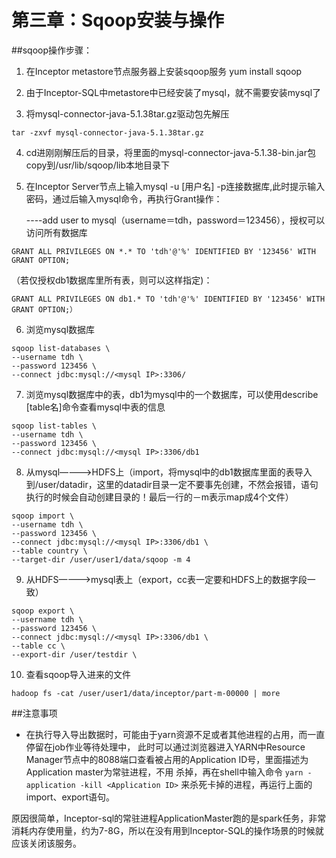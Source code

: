 # 第三章：Sqoop安装与操作
##sqoop操作步骤：
1. 在Inceptor metastore节点服务器上安装sqoop服务
yum install sqoop

2. 由于Inceptor-SQL中metastore中已经安装了mysql，就不需要安装mysql了

3. 将mysql-connector-java-5.1.38tar.gz驱动包先解压
```
tar -zxvf mysql-connector-java-5.1.38tar.gz
```
4. cd进刚刚解压后的目录，将里面的mysql-connector-java-5.1.38-bin.jar包copy到/usr/lib/sqoop/lib本地目录下

5. 在Inceptor Server节点上输入mysql -u [用户名] -p连接数据库,此时提示输入密码，通过后输入mysql命令，再执行Grant操作：

    ----add user to mysql（username＝tdh，password＝123456），授权可以访问所有数据库
```
GRANT ALL PRIVILEGES ON *.* TO 'tdh'@'%' IDENTIFIED BY '123456' WITH GRANT OPTION;
```
（若仅授权db1数据库里所有表，则可以这样指定)：
```
GRANT ALL PRIVILEGES ON db1.* TO 'tdh'@'%' IDENTIFIED BY '123456' WITH GRANT OPTION;）
```

6. 浏览mysql数据库
```
sqoop list-databases \
--username tdh \
--password 123456 \
--connect jdbc:mysql://<mysql IP>:3306/
```

7. 浏览mysql数据库中的表，db1为mysql中的一个数据库，可以使用describe [table名]命令查看mysql中表的信息
```
sqoop list-tables \
--username tdh \
--password 123456 \
--connect jdbc:mysql://<mysql IP>:3306/db1
```

8. 从mysql————>HDFS上（import，将mysql中的db1数据库里面的表导入到/user/datadir，这里的datadir目录一定不要事先创建，不然会报错，语句执行的时候会自动创建目录的！最后一行的－m表示map成4个文件）
```
sqoop import \
--username tdh \
--password 123456 \
--connect jdbc:mysql://<mysql IP>:3306/db1 \
--table country \
--target-dir /user/user1/data/sqoop -m 4
```

9. 从HDFS————>mysql表上（export，cc表一定要和HDFS上的数据字段一致）
```
sqoop export \
--username tdh \
--password 123456 \
--connect jdbc:mysql://<mysql IP>:3306/db1 \
--table cc \
--export-dir /user/testdir \
```

10. 查看sqoop导入进来的文件
```
hadoop fs -cat /user/user1/data/inceptor/part-m-00000 | more
```

##注意事项
- 在执行导入导出数据时，可能由于yarn资源不足或者其他进程的占用，而一直停留在job作业等待处理中，
此时可以通过浏览器进入YARN中Resource Manager节点中的8088端口查看被占用的Application ID号，里面描述为Application master为常驻进程，不用
杀掉，再在shell中输入命令
```yarn -application -kill <Application ID>```
来杀死卡掉的进程，再运行上面的import、export语句。

原因很简单，Inceptor-sql的常驻进程ApplicationMaster跑的是spark任务，非常消耗内存使用量，约为7-8G，所以在没有用到Inceptor-SQL的操作场景的时候就应该关闭该服务。

